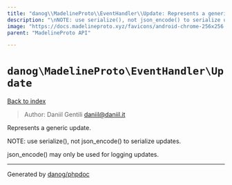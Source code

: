 ```yaml
---
title: "danog\\MadelineProto\\EventHandler\\Update: Represents a generic update."
description: "\nNOTE: use serialize(), not json_encode() to serialize updates.\n\njson_encode() may only be used for logging updates.\n"
image: "https://docs.madelineproto.xyz/favicons/android-chrome-256x256.png"
parent: "MadelineProto API"

---
```

# `danog\MadelineProto\EventHandler\Update`
[Back to index](../../../index.html)

> Author: Daniil Gentili <daniil@daniil.it>  
  

Represents a generic update.  


NOTE: use serialize(), not json_encode() to serialize updates.

json_encode() may only be used for logging updates.


---
Generated by [danog/phpdoc](https://phpdoc.daniil.it)
